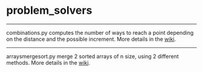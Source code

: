# problem_solvers
***
combinations.py computes the number of ways to reach a point depending on the distance and the possible increment.  More details in the [wiki](https://github.com/philippevigneron/problem_solvers/wiki).
***
arraysmergesort.py merge 2 sorted arrays of n size, using 2 different methods. More details in the [wiki](https://github.com/philippevigneron/problem_solvers/wiki).
